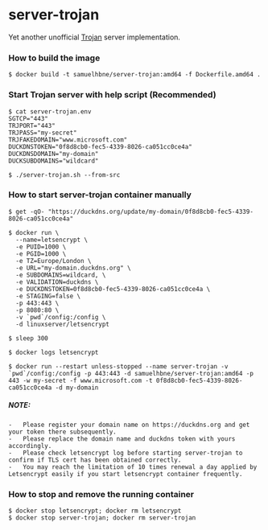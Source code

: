 # server-trojan
Yet another unofficial [Trojan](https://github.com/trojan-gfw/trojan) server implementation.

### How to build the image
```
$ docker build -t samuelhbne/server-trojan:amd64 -f Dockerfile.amd64 .
```

### Start Trojan server with help script (Recommended)
```
$ cat server-trojan.env
SGTCP="443"
TRJPORT="443"
TRJPASS="my-secret"
TRJFAKEDOMAIN="www.microsoft.com"
DUCKDNSTOKEN="0f8d8cb0-fec5-4339-8026-ca051cc0ce4a"
DUCKDNSDOMAIN="my-domain"
DUCKSUBDOMAINS="wildcard"

$ ./server-trojan.sh --from-src
```

### How to start server-trojan container manually

```
$ get -qO- "https://duckdns.org/update/my-domain/0f8d8cb0-fec5-4339-8026-ca051cc0ce4a"

$ docker run \
  --name=letsencrypt \
  -e PUID=1000 \
  -e PGID=1000 \
  -e TZ=Europe/London \
  -e URL="my-domain.duckdns.org" \
  -e SUBDOMAINS=wildcard, \
  -e VALIDATION=duckdns \
  -e DUCKDNSTOKEN=0f8d8cb0-fec5-4339-8026-ca051cc0ce4a \
  -e STAGING=false \
  -p 443:443 \
  -p 8080:80 \
  -v `pwd`/config:/config \
  -d linuxserver/letsencrypt

$ sleep 300

$ docker logs letsencrypt

$ docker run --restart unless-stopped --name server-trojan -v `pwd`/config:/config -p 443:443 -d samuelhbne/server-trojan:amd64 -p 443 -w my-secret -f www.microsoft.com -t 0f8d8cb0-fec5-4339-8026-ca051cc0ce4a -d my-domain
```
##### NOTE:
    -   Please register your domain name on https://duckdns.org and get your token there subsequently.
    -   Please replace the domain name and duckdns token with yours accordingly.
    -   Please check letsencrypt log before starting server-trojan to confirm if TLS cert has been obtained correctly.
    -   You may reach the limitation of 10 times renewal a day applied by Letsencrypt easily if you start letsencrypt container frequently.

### How to stop and remove the running container
```
$ docker stop letsencrypt; docker rm letsencrypt
$ docker stop server-trojan; docker rm server-trojan
```
